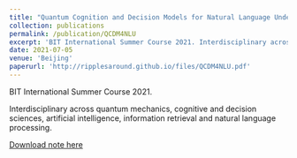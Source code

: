 ```yaml
---
title: "Quantum Cognition and Decision Models for Natural Language Understanding"
collection: publications
permalink: /publication/QCDM4NLU
excerpt: 'BIT International Summer Course 2021. Interdisciplinary across quantum mechanics, cognitive and decision sciences, artificial intelligence, information retrieval and natural language processing.'
date: 2021-07-05
venue: 'Beijing'
paperurl: 'http://ripplesaround.github.io/files/QCDM4NLU.pdf'
---
```

BIT International Summer Course 2021.

Interdisciplinary across quantum mechanics, cognitive and decision sciences, artificial intelligence, information retrieval and natural language processing.

[Download note here](http://ripplesaround.github.io/files/QCDM4NLU.pdf)
